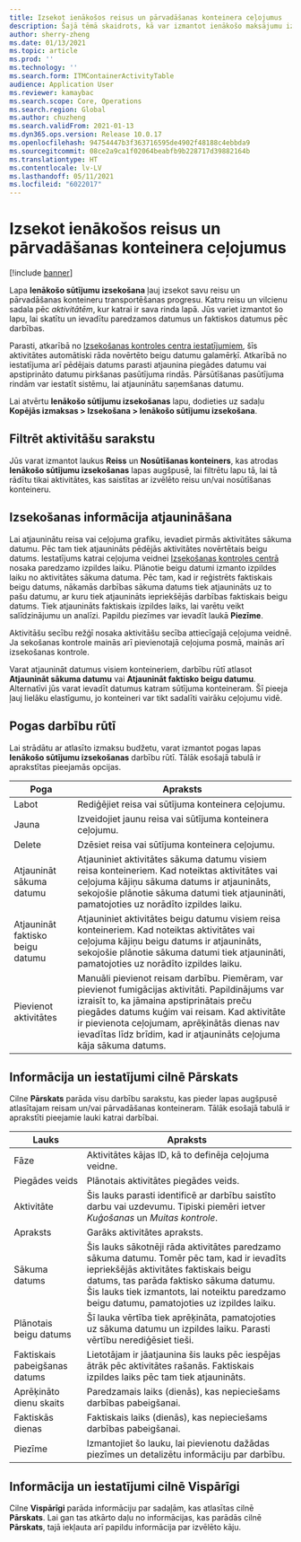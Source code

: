 ```yaml
---
title: Izsekot ienākošos reisus un pārvadāšanas konteinera ceļojumus
description: Šajā tēmā skaidrots, kā var izmantot ienākošo maksājumu izsekošanas lapu, lai izsekotu savu reisu un pārvadāšanas konteineru transportēšanas progresu.
author: sherry-zheng
ms.date: 01/13/2021
ms.topic: article
ms.prod: ''
ms.technology: ''
ms.search.form: ITMContainerActivityTable
audience: Application User
ms.reviewer: kamaybac
ms.search.scope: Core, Operations
ms.search.region: Global
ms.author: chuzheng
ms.search.validFrom: 2021-01-13
ms.dyn365.ops.version: Release 10.0.17
ms.openlocfilehash: 94754447b3f363716595de4902f48188c4ebbda9
ms.sourcegitcommit: 08ce2a9ca1f02064beabfb9b228717d39882164b
ms.translationtype: HT
ms.contentlocale: lv-LV
ms.lasthandoff: 05/11/2021
ms.locfileid: "6022017"
---
```

# <a name="track-inbound-voyages-and-shipping-container-journeys"></a>Izsekot ienākošos reisus un pārvadāšanas konteinera ceļojumus

[!include [banner](../../includes/banner.md)]

Lapa **Ienākošo sūtījumu izsekošana** ļauj izsekot savu reisu un pārvadāšanas konteineru transportēšanas progresu. Katru reisu un vilcienu sadala pēc *aktivitātēm*, kur katrai ir sava rinda lapā. Jūs variet izmantot šo lapu, lai skatītu un ievadītu paredzamos datumus un faktiskos datumus pēc darbības.

Parasti, atkarībā no [Izsekošanas kontroles centra iestatījumiem](delivery-information-setup.md#tracking-control-center), šīs aktivitātes automātiski rāda novērtēto beigu datumu galamērķī. Atkarībā no iestatījuma arī pēdējais datums parasti atjaunina piegādes datumu vai apstiprināto datumu pirkšanas pasūtījuma rindās. Pārsūtīšanas pasūtījuma rindām var iestatīt sistēmu, lai atjauninātu saņemšanas datumu.

Lai atvērtu **Ienākošo sūtījumu izsekošanas** lapu, dodieties uz sadaļu **Kopējās izmaksas \> Izsekošana \> Ienākošo sūtījumu izsekošana**.

## <a name="filter-the-activities-list"></a>Filtrēt aktivitāšu sarakstu

Jūs varat izmantot laukus **Reiss** un **Nosūtīšanas konteiners**, kas atrodas **Ienākošo sūtījumu izsekošanas** lapas augšpusē, lai filtrētu lapu tā, lai tā rādītu tikai aktivitātes, kas saistītas ar izvēlēto reisu un/vai nosūtīšanas konteineru.

## <a name="update-tracking-information"></a>Izsekošanas informācija atjaunināšana

Lai atjauninātu reisa vai ceļojuma grafiku, ievadiet pirmās aktivitātes sākuma datumu. Pēc tam tiek atjaunināts pēdējās aktivitātes novērtētais beigu datums. Iestatījums katrai ceļojuma veidnei [Izsekošanas kontroles centrā](delivery-information-setup.md#tracking-control-center) nosaka paredzamo izpildes laiku. Plānotie beigu datumi izmanto izpildes laiku no aktivitātes sākuma datuma. Pēc tam, kad ir reģistrēts faktiskais beigu datums, nākamās darbības sākuma datums tiek atjaunināts uz to pašu datumu, ar kuru tiek atjaunināts iepriekšējās darbības faktiskais beigu datums. Tiek atjaunināts faktiskais izpildes laiks, lai varētu veikt salīdzinājumu un analīzi. Papildu piezīmes var ievadīt laukā **Piezīme**.

Aktivitāšu secību režģī nosaka aktivitāšu secība attiecīgajā ceļojuma veidnē. Ja sekošanas kontrole mainās arī pievienotajā ceļojuma posmā, mainās arī izsekošanas kontrole.

Varat atjaunināt datumus visiem konteineriem, darbību rūtī atlasot **Atjaunināt sākuma datumu** vai **Atjaunināt faktisko beigu datumu**. Alternatīvi jūs varat ievadīt datumus katram sūtījuma konteineram. Šī pieeja ļauj lielāku elastīgumu, jo konteineri var tikt sadalīti vairāku ceļojumu vidē.

## <a name="buttons-on-the-action-pane"></a>Pogas darbību rūtī

Lai strādātu ar atlasīto izmaksu budžetu, varat izmantot pogas lapas **Ienākošo sūtījumu izsekošanas** darbību rūtī. Tālāk esošajā tabulā ir aprakstītas pieejamās opcijas.

| Poga | Apraksts |
|---|---|
| Labot | Rediģējiet reisa vai sūtījuma konteinera ceļojumu. |
| Jauna | Izveidojiet jaunu reisa vai sūtījuma konteinera ceļojumu. |
| Delete | Dzēsiet reisa vai sūtījuma konteinera ceļojumu. |
| Atjaunināt sākuma datumu | Atjauniniet aktivitātes sākuma datumu visiem reisa konteineriem. Kad noteiktas aktivitātes vai ceļojuma kājiņu sākuma datums ir atjaunināts, sekojošie plānotie sākuma datumi tiek atjaunināti, pamatojoties uz norādīto izpildes laiku. |
| Atjaunināt faktisko beigu datumu | Atjauniniet aktivitātes beigu datumu visiem reisa konteineriem. Kad noteiktas aktivitātes vai ceļojuma kājiņu beigu datums ir atjaunināts, sekojošie plānotie sākuma datumi tiek atjaunināti, pamatojoties uz norādīto izpildes laiku. |
| Pievienot aktivitātes | Manuāli pievienot reisam darbību. Piemēram, var pievienot fumigācijas aktivitāti. Papildinājums var izraisīt to, ka jāmaina apstiprinātais preču piegādes datums kuģim vai reisam. Kad aktivitāte ir pievienota ceļojumam, aprēķinātās dienas nav ievadītas līdz brīdim, kad ir atjaunināts ceļojuma kāja sākuma datums. |

## <a name="information-and-settings-on-the-overview-tab"></a>Informācija un iestatījumi cilnē Pārskats

Cilne **Pārskats** parāda visu darbību sarakstu, kas pieder lapas augšpusē atlasītajam reisam un/vai pārvadāšanas konteineram. Tālāk esošajā tabulā ir aprakstīti pieejamie lauki katrai darbībai.

| Lauks | Apraksts |
|---|---|
| Fāze | Aktivitātes kājas ID, kā to definēja ceļojuma veidne. |
| Piegādes veids | Plānotais aktivitātes piegādes veids. |
| Aktivitāte | Šis lauks parasti identificē ar darbību saistīto darbu vai uzdevumu. Tipiski piemēri ietver *Kuģošanas* un *Muitas kontrole*. |
| Apraksts | Garāks aktivitātes apraksts. |
| Sākuma datums | Šis lauks sākotnēji rāda aktivitātes paredzamo sākuma datumu. Tomēr pēc tam, kad ir ievadīts iepriekšējās aktivitātes faktiskais beigu datums, tas parāda faktisko sākuma datumu. Šis lauks tiek izmantots, lai noteiktu paredzamo beigu datumu, pamatojoties uz izpildes laiku. |
| Plānotais beigu datums | Šī lauka vērtība tiek aprēķināta, pamatojoties uz sākuma datumu un izpildes laiku. Parasti vērtību nerediģēsiet tieši. |
| Faktiskais pabeigšanas datums | Lietotājam ir jāatjaunina šis lauks pēc iespējas ātrāk pēc aktivitātes rašanās. Faktiskais izpildes laiks pēc tam tiek atjaunināts. |
| Aprēķināto dienu skaits | Paredzamais laiks (dienās), kas nepieciešams darbības pabeigšanai. |
| Faktiskās dienas | Faktiskais laiks (dienās), kas nepieciešams darbības pabeigšanai. |
| Piezīme | Izmantojiet šo lauku, lai pievienotu dažādas piezīmes un detalizētu informāciju par darbību. |

## <a name="information-and-settings-on-the-general-tab"></a>Informācija un iestatījumi cilnē Vispārīgi

Cilne **Vispārīgi** parāda informāciju par sadaļām, kas atlasītas cilnē **Pārskats**. Lai gan tas atkārto daļu no informācijas, kas parādās cilnē **Pārskats**, tajā iekļauta arī papildu informācija par izvēlēto kāju.
